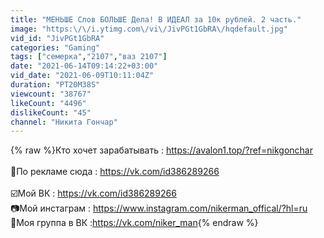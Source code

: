 ```yaml
---
title: "МЕНЬШЕ Слов БОЛЬШЕ Дела! В ИДЕАЛ за 10к рублей. 2 часть."
image: "https:\/\/i.ytimg.com\/vi\/JivPGt1GbRA\/hqdefault.jpg"
vid_id: "JivPGt1GbRA"
categories: "Gaming"
tags: ["семерка","2107","ваз 2107"]
date: "2021-06-14T09:14:22+03:00"
vid_date: "2021-06-09T10:11:04Z"
duration: "PT20M38S"
viewcount: "38767"
likeCount: "4496"
dislikeCount: "45"
channel: "Никита Гончар"
---
```

{% raw %}Кто хочет зарабатывать : <a rel="nofollow" target="blank" href="https://avalon1.top/?ref=nikgonchar">https://avalon1.top/?ref=nikgonchar</a><br /><br />💸По рекламе сюда : <a rel="nofollow" target="blank" href="https://vk.com/id386289266">https://vk.com/id386289266</a><br /><br />☑️Мой ВК : <a rel="nofollow" target="blank" href="https://vk.com/id386289266">https://vk.com/id386289266</a><br />📷Мой инстаграм : <a rel="nofollow" target="blank" href="https://www.instagram.com/nikerman_offical/?hl=ru">https://www.instagram.com/nikerman_offical/?hl=ru</a><br />🔶Моя группа в ВК :<a rel="nofollow" target="blank" href="https://vk.com/niker_man​​​​">https://vk.com/niker_man​​​​</a>{% endraw %}
